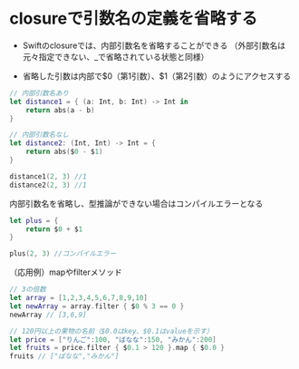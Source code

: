 # closureで引数名の定義を省略する
 - Swiftのclosureでは、内部引数名を省略することができる
（外部引数名は元々指定できない、_で省略されている状態と同様）

 - 省略した引数は内部で\$0（第1引数）、\$1（第2引数）のようにアクセスする

```swift
// 内部引数名あり
let distance1 = { (a: Int, b: Int) -> Int in
    return abs(a - b)
}

// 内部引数名なし 
let distance2: (Int, Int) -> Int = {
    return abs($0 - $1)
}

distance1(2, 3) //1
distance2(2, 3) //1
```

内部引数名を省略し、型推論ができない場合はコンパイルエラーとなる

```swift
let plus = {
    return $0 + $1
}

plus(2, 3) //コンパイルエラー
```

（応用例）mapやfilterメソッド

```swift
// 3の倍数
let array = [1,2,3,4,5,6,7,8,9,10]
let newArray = array.filter { $0 % 3 == 0 }
newArray // [3,6,9]

// 120円以上の果物の名前（$0.0はkey、$0.1はvalueを示す）
let price = ["りんご":100, "ばなな":150, "みかん":200]
let fruits = price.filter { $0.1 > 120 }.map { $0.0 }
fruits // ["ばなな","みかん"]
```


